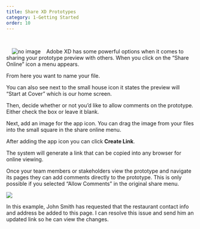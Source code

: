 ```yaml
---
title: Share XD Prototypes
category: 1-Getting Started
order: 10
---
```


&nbsp;  

<img style="padding: 0px 15px; float: left" src="https://iwilfried.github.io/Adobe-XD-eBook/images/XD-Share-01.png" alt="no image" />Adobe XD has some powerful options when it comes to sharing your prototype preview with others.
When you click on the “Share Online” icon a menu appears.  

From here you want to name your file.  

You can also see next to the small house icon it states the preview will “Start at Cover” which is our home screen.  

Then, decide whether or not you’d like to allow comments on the prototype. Either check the box or leave it blank.  

Next, add an image for the app icon. You can drag the image from your files into the small square in the share online menu.  
 
After adding the app icon you can click **Create Link**.

The system will generate a link that can be copied into any browser for online viewing.

Once your team members or stakeholders view the prototype and navigate its pages they can add comments directly to the prototype. This is only possible if you selected “Allow Comments” in the original share menu.  

![](https://iwilfried.github.io/Adobe-XD-eBook/images/XD-Share-02.png)

In this example, John Smith has requested that the restaurant contact info and address be added to this page. I can resolve this issue and send him an updated link so he can view the changes.




 
